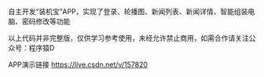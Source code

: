 自主开发“装机宝”APP，实现了登录、轮播图、新闻列表、新闻详情、智能组装电脑、密码修改等功能

以上代码并非完整版，仅供学习参考使用，未经允许禁止商用，如需合作请关注公众号：程序猿D

APP演示链接 https://live.csdn.net/v/157820

